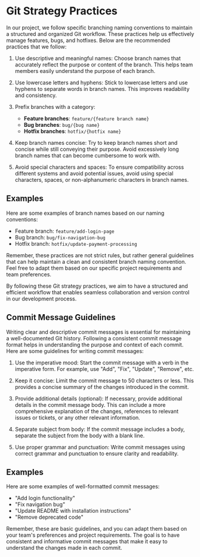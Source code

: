 # Git Strategy Practices

In our project, we follow specific branching naming conventions to maintain a structured and organized Git workflow. These practices help us effectively manage features, bugs, and hotfixes. Below are the recommended practices that we follow:

1. Use descriptive and meaningful names: Choose branch names that accurately reflect the purpose or content of the branch. This helps team members easily understand the purpose of each branch.

2. Use lowercase letters and hyphens: Stick to lowercase letters and use hyphens to separate words in branch names. This improves readability and consistency.

3. Prefix branches with a category:
   - **Feature branches**: `feature/{feature branch name}`
   - **Bug branches**: `bug/{bug name}`
   - **Hotfix branches**: `hotfix/{hotfix name}`

4. Keep branch names concise: Try to keep branch names short and concise while still conveying their purpose. Avoid excessively long branch names that can become cumbersome to work with.

5. Avoid special characters and spaces: To ensure compatibility across different systems and avoid potential issues, avoid using special characters, spaces, or non-alphanumeric characters in branch names.

## Examples

Here are some examples of branch names based on our naming conventions:

- Feature branch: `feature/add-login-page`
- Bug branch: `bug/fix-navigation-bug`
- Hotfix branch: `hotfix/update-payment-processing`

Remember, these practices are not strict rules, but rather general guidelines that can help maintain a clean and consistent branch naming convention. Feel free to adapt them based on our specific project requirements and team preferences.

By following these Git strategy practices, we aim to have a structured and efficient workflow that enables seamless collaboration and version control in our development process.




## Commit Message Guidelines

Writing clear and descriptive commit messages is essential for maintaining a well-documented Git history. Following a consistent commit message format helps in understanding the purpose and context of each commit. Here are some guidelines for writing commit messages:

1. Use the imperative mood: Start the commit message with a verb in the imperative form. For example, use "Add", "Fix", "Update", "Remove", etc.

2. Keep it concise: Limit the commit message to 50 characters or less. This provides a concise summary of the changes introduced in the commit.

3. Provide additional details (optional): If necessary, provide additional details in the commit message body. This can include a more comprehensive explanation of the changes, references to relevant issues or tickets, or any other relevant information.

4. Separate subject from body: If the commit message includes a body, separate the subject from the body with a blank line.

5. Use proper grammar and punctuation: Write commit messages using correct grammar and punctuation to ensure clarity and readability.

## Examples

Here are some examples of well-formatted commit messages:

- "Add login functionality"
- "Fix navigation bug"
- "Update README with installation instructions"
- "Remove deprecated code"

Remember, these are basic guidelines, and you can adapt them based on your team's preferences and project requirements. The goal is to have consistent and informative commit messages that make it easy to understand the changes made in each commit.

